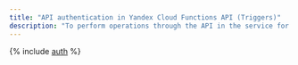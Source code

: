```yaml
---
title: "API authentication in Yandex Cloud Functions API (Triggers)"
description: "To perform operations through the API in the service for launching applications without creating virtual machines - Yandex Cloud Functions, you need to obtain an IAM token for the service, federated or Yandex account. The instruction describes the authentication process in the API for launching triggers."
---
```


{% include [auth](../../../_includes/authentication.md) %}
